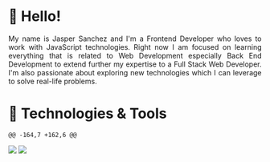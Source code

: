 # 👋 Hello!

<div align="justify">
    My name is Jasper Sanchez and I'm a Frontend Developer who loves to work with JavaScript technologies. Right now I am focused on learning everything that is related to Web Development especially Back End Development to extend further my expertise to a Full Stack Web Developer. I'm also passionate about exploring new technologies which I can leverage to solve real-life problems.
</div>

# 🔧 Technologies & Tools
	@@ -164,7 +162,6 @@
<img
  src="https://github-readme-stats.vercel.app/api?username=djaspir&show_icons=true&theme=react&&hide_border=true"
/>
<img
  src="https://github-readme-streak-stats.herokuapp.com/?user=djaspir&&theme=react&&hide_border=true"
/>
